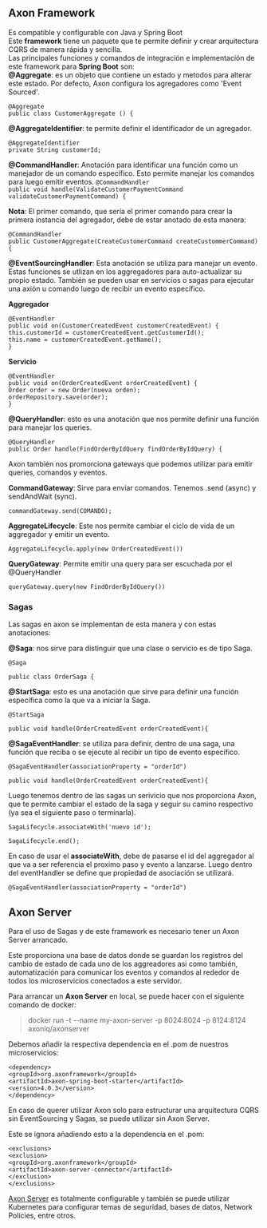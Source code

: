 ## Axon Framework
Es compatible y configurable con Java y Spring Boot<br>
Este **framework** tiene un paquete que te permite definir y crear arquitectura CQRS de manera rápida y sencilla.<br>
Las principales funciones y comandos de integración e implementación de este framework para **Spring Boot** son:<br>
**@Aggregate**: es un objeto que contiene un estado y metodos para alterar este estado. Por defecto, Axon configura los agregadores como 'Event Sourced'.

``@Aggregate``<br>
``public class CustomerAggregate () {``

**@AggregateIdentifier**: te permite definir el identificador de un agregador.

``@AggregateIdentifier``<br>
``private String customerId;``<br>

**@CommandHandler**: Anotación para identificar una función como un manejador de un comando específico. Esto permite manejar los comandos para luego emitir eventos.
``@CommandHandler``<br>
``public void handle(ValidateCustomerPaymentCommand validateCustomerPaymentCommand) {``

**Nota**: El primer comando, que sería el primer comando para crear la primera instancia del agregador, debe de estar anotado de esta manera:

``@CommandHandler``<br>
``public CustomerAggregate(CreateCustomerCommand createCustommerCommand) {`` 

**@EventSourcingHandler**: Esta anotación se utiliza para manejar un evento. Estas funciones se utlizan en los aggregadores para auto-actualizar su propio estado. También se pueden usar en servicios o sagas para ejecutar una axión u comando luego de recibir un evento específico.

**Aggregador**

``@EventHandler``<br>
``public void on(CustomerCreatedEvent customerCreatedEvent) {``<br> 
``this.customerId = customerCreatedEvent.getCustomerId();``<br> 
``this.name = customerCreatedEvent.getName();``<br> 
``}``<br> 

**Servicio**

``@EventHandler``<br>
``public void on(OrderCreatedEvent orderCreatedEvent) {``<br> 
``Order order = new Order(nueva orden);``<br> 
``orderRepository.save(order);``<br> 
``}``<br> 

**@QueryHandler**: esto es una anotación que nos permite definir una función para manejar los queries.

``@QueryHandler``<br>
``public Order handle(FindOrderByIdQuery findOrderByIdQuery) {``

Axon también nos promorciona gateways que podemos utilizar para emitir queries, comandos y eventos.

**CommandGateway**: Sirve para enviar comandos. Tenemos .send (async) y sendAndWait (sync).

``commandGateway.send(COMANDO);``

**AggregateLifecycle**: Este nos permite cambiar el ciclo de vida de un aggregador y emitir un evento.

``AggregateLifecycle.apply(new OrderCreatedEvent())``

**QueryGateway**: Permite emitir una query para ser escuchada por el @QueryHandler

``queryGateway.query(new FindOrderByIdQuery())``

### Sagas
Las sagas en axon se implementan de esta manera y con estas anotaciones:

**@Saga**: nos sirve para distinguir que una clase o servicio es de tipo Saga.

``@Saga``

``public class OrderSaga {``

**@StartSaga**: esto es una anotación que sirve para definir una función específica como la que va a iniciar la Saga.

``@StartSaga``

``public void handle(OrderCreatedEvent orderCreatedEvent){``

**@SagaEventHandler**: se utiliza para definir, dentro de una saga, una función que reciba o se ejecute al recibir un tipo de evento específico.

``@SagaEventHandler(associationProperty = "orderId")``

``public void handle(OrderCreatedEvent orderCreatedEvent){``

Luego tenemos dentro de las sagas un serivicio que nos proporciona Axon, que te permite cambiar el estado de la saga y seguir su camino respectivo (ya sea el siguiente paso o terminarla).

``SagaLifecycle.associateWith('nuevo id');``

``SagaLifecycle.end();``

En caso de usar el **associateWith**, debe de pasarse el id del aggregador al que va a ser referencia el proximo paso y evento a lanzarse. Luego dentro del eventHandler se define que propiedad de asociación se utilizará.

``@SagaEventHandler(associationProperty = "orderId")``

## Axon Server

Para el uso de Sagas y de este framework es necesario tener un Axon Server arrancado.

Este proporciona una base de datos donde se guardan los registros del cambio de estado de cada uno de los aggreadores asi como también, automatización para comunicar los eventos y comandos al rededor de todos los microservicios conectados a este servidor.

Para arrancar un **Axon Server** en local, se puede hacer con el siguiente comando de docker: 

> docker run -t --name my-axon-server -p 8024:8024 -p 8124:8124 axoniq/axonserver

Debemos añadir la respectiva dependencia en el .pom de nuestros microservicios: 

``<dependency>``<br>
``<groupId>org.axonframework</groupId>``<br> 
``<artifactId>axon-spring-boot-starter</artifactId>``<br> 
``<version>4.0.3</version>``<br> 
``</dependency>``<br> 

En caso de querer utilizar Axon solo para estructurar una arquitectura CQRS sin EventSourcing y Sagas, se puede utilizar sin Axon Server. 

Este se ignora añadiendo esto a la dependencia en el .pom:

``<exclusions>``<br>
``<exclusion>``<br> 
``<groupId>org.axonframework</groupId>``<br> 
``<artifactId>axon-server-connector</artifactId>``<br> 
``</exclusion>``<br> 
``</exclusions>``<br> 

[Axon Server](https://docs.axoniq.io/reference-guide/axon-server/introduction) es totalmente configurable y también se puede utilizar Kubernetes para configurar temas de seguridad, bases de datos, Network Policies, entre otros.